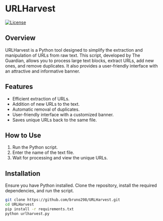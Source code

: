# URLHarvest

[![License](https://img.shields.io/badge/license-MIT-blue.svg)](https://opensource.org/licenses/MIT)

## Overview

URLHarvest is a Python tool designed to simplify the extraction and manipulation of URLs from raw text. This script, developed by The Guardian, allows you to process large text blocks, extract URLs, add new ones, and remove duplicates. It also provides a user-friendly interface with an attractive and informative banner.

## Features

- Efficient extraction of URLs.
- Addition of new URLs to the text.
- Automatic removal of duplicates.
- User-friendly interface with a customized banner.
- Saves unique URLs back to the same file.

## How to Use

1. Run the Python script.
2. Enter the name of the text file.
3. Wait for processing and view the unique URLs.

## Installation

Ensure you have Python installed. Clone the repository, install the required dependencies, and run the script.

```bash
git clone https://github.com/bruno298/URLHarvest.git
cd URLHarvest
pip install -r requirements.txt
python urlharvest.py
